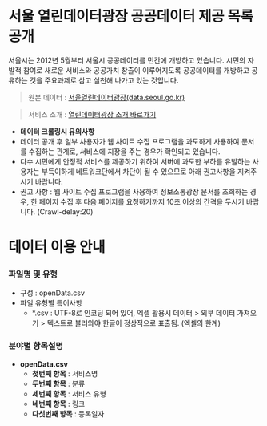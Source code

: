# 서울 열린데이터광장 공공데이터 제공 목록 공개
서울시는 2012년 5월부터 서울시 공공데이터를 민간에 개방하고 있습니다. 시민의 자발적 참여로 새로운 서비스와 공공가치 창출이 이루어지도록 공공데이터를 개방하고 공유하는 것을 주요과제로 삼고 실천해 나가고 있는 것입니다. 
 
> 원본 데이터 : [서울열린데이터광장(data.seoul.go.kr)](https://data.seoul.go.kr)

> 서비스 소개 : [열린데이터광장 소개 바로가기](https://data.seoul.go.kr/etc/openInfo.do)

 
* **데이터 크롤링시 유의사항**
 * 데이터 공개 후 일부 사용자가 웹 사이트 수집 프로그램을 과도하게 사용하여 문서를 수집하는 관계로, 서비스에 지장을 주는 경우가 확인되고 있습니다.
 * 다수 시민에게 안정적 서비스를 제공하기 위하여 서버에 과도한 부하를 유발하는 사용자는 부득이하게 네트워크단에서 차단이 될 수 있으므로 아래 권고사항을 지켜주시기 바랍니다.
 * 권고 사항 : 웹 사이트 수집 프로그램을 사용하여 정보소통광장 문서를 조회하는 경우, 한 페이지 수집 후 다음 페이지를 요청하기까지 10초 이상의 간격을 두시기 바랍니다. (Crawl-delay:20)


# 데이터 이용 안내

### 파일명 및 유형         
 * 구성 : openData.csv
 * 파일 유형별 특이사항
	* *.csv : UTF-8로 인코딩 되어 있어, 엑셀 활용시 데이터 > 외부 데이터 가져오기 > 텍스트로 불러와야 한글이 정상적으로 표출됨. (엑셀의 한계)
 
### 분야별 항목설명 

 * **openData.csv**
	* **첫번째 항목**             : 서비스명
	* **두번째 항목**           : 분류
	* **세번째 항목**       : 서비스 유형
	* **네번째 항목**         : 링크
	* **다섯번째 항목**        : 등록일자


